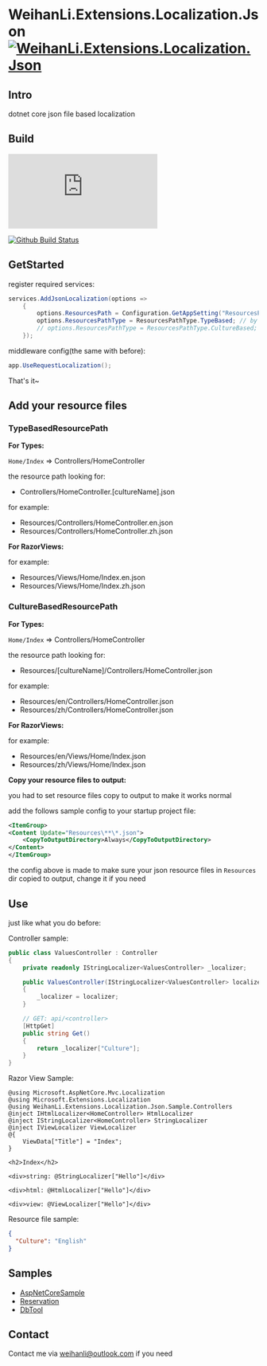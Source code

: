 # WeihanLi.Extensions.Localization.Json [![WeihanLi.Extensions.Localization.Json](https://img.shields.io/nuget/v/WeihanLi.Extensions.Localization.Json.svg)](https://www.nuget.org/packages/WeihanLi.Extensions.Localization.Json/)

## Intro

dotnet core json file based localization

## Build

[![AzureDevOps Build Status](https://weihanli.visualstudio.com/Pipelines/_apis/build/status/WeihanLi.WeihanLi.Extensions.Localization.Json?branchName=dev)](https://weihanli.visualstudio.com/Pipelines/_build/latest?definitionId=25&branchName=dev)

[![Github Build Status](https://github.com/WeihanLi/WeihanLi.Npoi/workflows/dotnetcore/badge.svg?branch=dev)](https://github.com/WeihanLi/WeihanLi.Npoi/actions?query=workflow%3Adotnetcore+branch%3Adev)

## GetStarted

register required services:

``` csharp
services.AddJsonLocalization(options =>
    {
        options.ResourcesPath = Configuration.GetAppSetting("ResourcesPath");
        options.ResourcesPathType = ResourcesPathType.TypeBased; // by default, looking for resourceFile like Microsoft do
        // options.ResourcesPathType = ResourcesPathType.CultureBased; // looking for resource file in culture sub dir see details follows
    });
```

middleware config(the same with before):

``` csharp
app.UseRequestLocalization();
```

That's it~

## Add your resource files

### TypeBasedResourcePath

**For Types:**

`Home/Index` => Controllers/HomeController

the resource path looking for:

- Controllers/HomeController.[cultureName].json

for example:

- Resources/Controllers/HomeController.en.json
- Resources/Controllers/HomeController.zh.json

**For RazorViews:**

for example:

- Resources/Views/Home/Index.en.json
- Resources/Views/Home/Index.zh.json

### CultureBasedResourcePath

**For Types:**

`Home/Index` => Controllers/HomeController

the resource path looking for:

- Resources/[cultureName]/Controllers/HomeController.json

for example:

- Resources/en/Controllers/HomeController.json
- Resources/zh/Controllers/HomeController.json

**For RazorViews:**

for example:

- Resources/en/Views/Home/Index.json
- Resources/zh/Views/Home/Index.json

**Copy your resource files to output:**

you had to set resource files copy to output to make it works normal

add the follows sample config to your startup project file:

``` xml
<ItemGroup>
<Content Update="Resources\**\*.json">
    <CopyToOutputDirectory>Always</CopyToOutputDirectory>
</Content>
</ItemGroup>
```

the config above is made to make sure your json resource files in `Resources` dir copied to output, change it if you need

## Use

just like what you do before:

Controller sample:

``` csharp
public class ValuesController : Controller
{
    private readonly IStringLocalizer<ValuesController> _localizer;

    public ValuesController(IStringLocalizer<ValuesController> localizer)
    {
        _localizer = localizer;
    }

    // GET: api/<controller>
    [HttpGet]
    public string Get()
    {
        return _localizer["Culture"];
    }
}
```

Razor View Sample:

``` razor
@using Microsoft.AspNetCore.Mvc.Localization
@using Microsoft.Extensions.Localization
@using WeihanLi.Extensions.Localization.Json.Sample.Controllers
@inject IHtmlLocalizer<HomeController> HtmlLocalizer
@inject IStringLocalizer<HomeController> StringLocalizer
@inject IViewLocalizer ViewLocalizer
@{
    ViewData["Title"] = "Index";
}

<h2>Index</h2>

<div>string: @StringLocalizer["Hello"]</div>

<div>html: @HtmlLocalizer["Hello"]</div>

<div>view: @ViewLocalizer["Hello"]</div>
```

Resource file sample:

``` json
{
  "Culture": "English"
}
```

## Samples

- [AspNetCoreSample](https://github.com/WeihanLi/WeihanLi.Extensions.Localization.Json/tree/dev/samples/WeihanLi.Extensions.Localization.Json.Sample)
- [Reservation](https://github.com/OpenReservation/ReservationServer)
- [DbTool](https://github.com/WeihanLi/DbTool)

## Contact

Contact me via <weihanli@outlook.com> if you need
